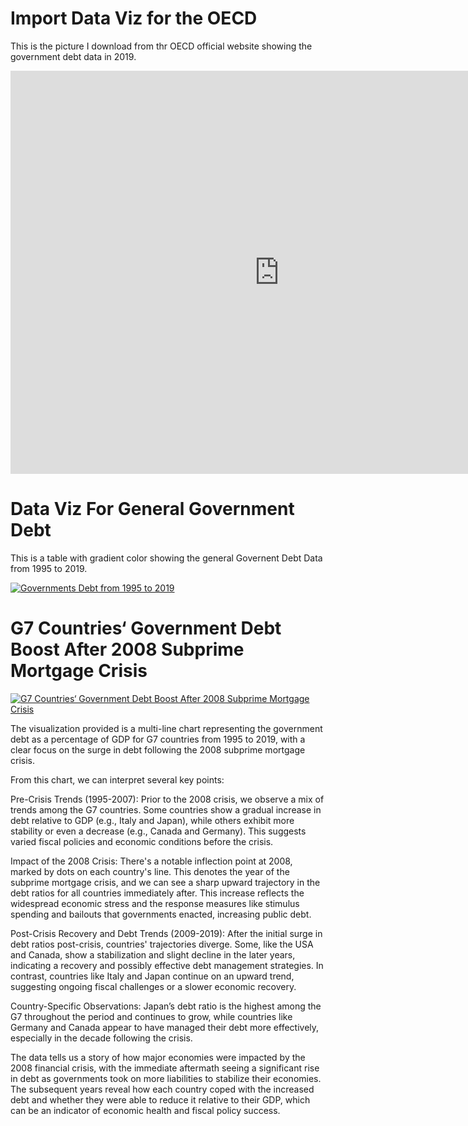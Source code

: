 # Import Data Viz for the OECD

This is the picture I download from thr OECD official website showing the government debt data in 2019.

<iframe src="https://data.oecd.org/chart/7kks" width="860" height="645" style="border: 0" mozallowfullscreen="true" webkitallowfullscreen="true" allowfullscreen="true">OECD Chart: General government debt, Total, % of GDP, Annual, 2019</iframe>

# Data Viz For General Government Debt   

This is a table with gradient color showing the general Governent Debt Data from 1995 to 2019.


<div class='tableauPlaceholder' id='viz1706468773853' style='position: relative'><noscript><a href='#'><img alt='Governments Debt from 1995 to 2019  ' src='https:&#47;&#47;public.tableau.com&#47;static&#47;images&#47;go&#47;govdebt2019_17064687634920&#47;govdebt-2019&#47;1_rss.png' style='border: none' /></a></noscript><object class='tableauViz'  style='display:none;'><param name='host_url' value='https%3A%2F%2Fpublic.tableau.com%2F' /> <param name='embed_code_version' value='3' /> <param name='site_root' value='' /><param name='name' value='govdebt2019_17064687634920&#47;govdebt-2019' /><param name='tabs' value='no' /><param name='toolbar' value='yes' /><param name='static_image' value='https:&#47;&#47;public.tableau.com&#47;static&#47;images&#47;go&#47;govdebt2019_17064687634920&#47;govdebt-2019&#47;1.png' /> <param name='animate_transition' value='yes' /><param name='display_static_image' value='yes' /><param name='display_spinner' value='yes' /><param name='display_overlay' value='yes' /><param name='display_count' value='yes' /><param name='language' value='en-US' /><param name='filter' value='publish=yes' /></object></div>                

<script type='text/javascript'>                    
  var divElement = document.getElementById('viz1706468773853');                    
  var vizElement = divElement.getElementsByTagName('object')[0];                    
  vizElement.style.width='100%';vizElement.style.height=(divElement.offsetWidth*0.75)+'px';                    
  var scriptElement = document.createElement('script');                    
  scriptElement.src = 'https://public.tableau.com/javascripts/api/viz_v1.js';                    
  vizElement.parentNode.insertBefore(scriptElement, vizElement);               
</script>



# G7 Countries‘ Government Debt Boost After 2008 Subprime Mortgage Crisis

<div class='tableauPlaceholder' id='viz1706468508402' style='position: relative'><noscript><a href='#'><img alt='G7 Countries‘ Government Debt Boost After 2008 Subprime Mortgage Crisis ' src='https:&#47;&#47;public.tableau.com&#47;static&#47;images&#47;go&#47;govdebt2019&#47;G7CountriesGovernmentDebtBoostAfter2008SubprimeMortgageCrisis&#47;1_rss.png' style='border: none' /></a></noscript><object class='tableauViz'  style='display:none;'><param name='host_url' value='https%3A%2F%2Fpublic.tableau.com%2F' /> <param name='embed_code_version' value='3' /> <param name='site_root' value='' /><param name='name' value='govdebt2019&#47;G7CountriesGovernmentDebtBoostAfter2008SubprimeMortgageCrisis' /><param name='tabs' value='no' /><param name='toolbar' value='yes' /><param name='static_image' value='https:&#47;&#47;public.tableau.com&#47;static&#47;images&#47;go&#47;govdebt2019&#47;G7CountriesGovernmentDebtBoostAfter2008SubprimeMortgageCrisis&#47;1.png' /> <param name='animate_transition' value='yes' /><param name='display_static_image' value='yes' /><param name='display_spinner' value='yes' /><param name='display_overlay' value='yes' /><param name='display_count' value='yes' /><param name='language' value='en-US' /><param name='filter' value='publish=yes' /></object></div>                

<script type='text/javascript'>                    
  var divElement = document.getElementById('viz1706468508402');                    
  var vizElement = divElement.getElementsByTagName('object')[0];                    
  vizElement.style.width='100%';vizElement.style.height=(divElement.offsetWidth*0.75)+'px';                    
  var scriptElement = document.createElement('script');                    
  scriptElement.src = 'https://public.tableau.com/javascripts/api/viz_v1.js';                    
  vizElement.parentNode.insertBefore(scriptElement, vizElement);                
</script>

The visualization provided is a multi-line chart representing the government debt as a percentage of GDP for G7 countries from 1995 to 2019, with a clear focus on the surge in debt following the 2008 subprime mortgage crisis.

From this chart, we can interpret several key points:

Pre-Crisis Trends (1995-2007): Prior to the 2008 crisis, we observe a mix of trends among the G7 countries. Some countries show a gradual increase in debt relative to GDP (e.g., Italy and Japan), while others exhibit more stability or even a decrease (e.g., Canada and Germany). This suggests varied fiscal policies and economic conditions before the crisis.

Impact of the 2008 Crisis: There's a notable inflection point at 2008, marked by dots on each country's line. This denotes the year of the subprime mortgage crisis, and we can see a sharp upward trajectory in the debt ratios for all countries immediately after. This increase reflects the widespread economic stress and the response measures like stimulus spending and bailouts that governments enacted, increasing public debt.

Post-Crisis Recovery and Debt Trends (2009-2019): After the initial surge in debt ratios post-crisis, countries' trajectories diverge. Some, like the USA and Canada, show a stabilization and slight decline in the later years, indicating a recovery and possibly effective debt management strategies. In contrast, countries like Italy and Japan continue on an upward trend, suggesting ongoing fiscal challenges or a slower economic recovery.

Country-Specific Observations: Japan’s debt ratio is the highest among the G7 throughout the period and continues to grow, while countries like Germany and Canada appear to have managed their debt more effectively, especially in the decade following the crisis.

The data tells us a story of how major economies were impacted by the 2008 financial crisis, with the immediate aftermath seeing a significant rise in debt as governments took on more liabilities to stabilize their economies. The subsequent years reveal how each country coped with the increased debt and whether they were able to reduce it relative to their GDP, which can be an indicator of economic health and fiscal policy success.
